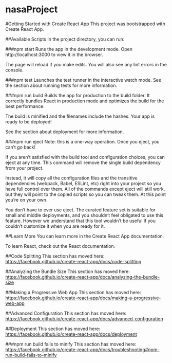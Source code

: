 # nasaProject
#Getting Started with Create React App
This project was bootstrapped with Create React App.

##Available Scripts
In the project directory, you can run:

###npm start
Runs the app in the development mode.
Open http://localhost:3000 to view it in the browser.

The page will reload if you make edits.
You will also see any lint errors in the console.

###npm test
Launches the test runner in the interactive watch mode.
See the section about running tests for more information.

###npm run build
Builds the app for production to the build folder.
It correctly bundles React in production mode and optimizes the build for the best performance.

The build is minified and the filenames include the hashes.
Your app is ready to be deployed!

See the section about deployment for more information.

###npm run eject
Note: this is a one-way operation. Once you eject, you can’t go back!

If you aren’t satisfied with the build tool and configuration choices, you can eject at any time. This command will remove the single build dependency from your project.

Instead, it will copy all the configuration files and the transitive dependencies (webpack, Babel, ESLint, etc) right into your project so you have full control over them. All of the commands except eject will still work, but they will point to the copied scripts so you can tweak them. At this point you’re on your own.

You don’t have to ever use eject. The curated feature set is suitable for small and middle deployments, and you shouldn’t feel obligated to use this feature. However we understand that this tool wouldn’t be useful if you couldn’t customize it when you are ready for it.

##Learn More
You can learn more in the Create React App documentation.

To learn React, check out the React documentation.

##Code Splitting
This section has moved here: https://facebook.github.io/create-react-app/docs/code-splitting

##Analyzing the Bundle Size
This section has moved here: https://facebook.github.io/create-react-app/docs/analyzing-the-bundle-size

##Making a Progressive Web App
This section has moved here: https://facebook.github.io/create-react-app/docs/making-a-progressive-web-app

##Advanced Configuration
This section has moved here: https://facebook.github.io/create-react-app/docs/advanced-configuration

##Deployment
This section has moved here: https://facebook.github.io/create-react-app/docs/deployment

###npm run build fails to minify
This section has moved here: https://facebook.github.io/create-react-app/docs/troubleshooting#npm-run-build-fails-to-minify
